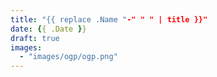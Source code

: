 ```yaml
---
title: "{{ replace .Name "-" " " | title }}"
date: {{ .Date }}
draft: true
images:
  - "images/ogp/ogp.png"
---
```

